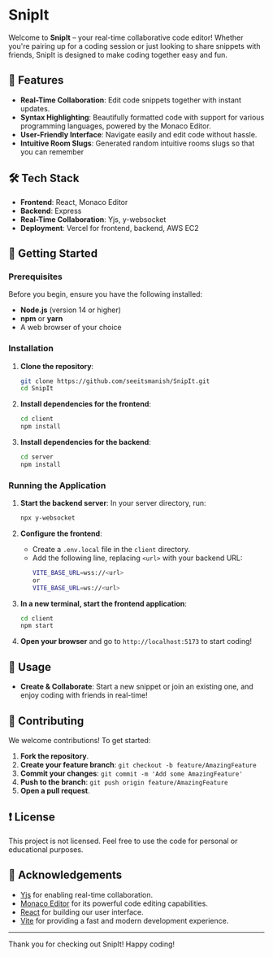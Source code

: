 # SnipIt

Welcome to **SnipIt** – your real-time collaborative code editor! Whether you're pairing up for a coding session or just looking to share snippets with friends, SnipIt is designed to make coding together easy and fun.

## 🚀 Features

- **Real-Time Collaboration**: Edit code snippets together with instant updates.
- **Syntax Highlighting**: Beautifully formatted code with support for various programming languages, powered by the Monaco Editor.
- **User-Friendly Interface**: Navigate easily and edit code without hassle.
- **Intuitive Room Slugs**: Generated random intuitive rooms slugs so that you can remember

## 🛠 Tech Stack

- **Frontend**: React, Monaco Editor
- **Backend**: Express
- **Real-Time Collaboration**: Yjs, y-websocket
- **Deployment**: Vercel for frontend, backend, AWS EC2

## 🌟 Getting Started

### Prerequisites

Before you begin, ensure you have the following installed:

- **Node.js** (version 14 or higher)
- **npm** or **yarn**
- A web browser of your choice

### Installation

1. **Clone the repository**:
   ```bash
   git clone https://github.com/seeitsmanish/SnipIt.git
   cd SnipIt
   ```

2. **Install dependencies for the frontend**:
   ```bash
   cd client
   npm install
   ```

3. **Install dependencies for the backend**:
   ```bash
   cd server
   npm install
   ```

### Running the Application

1. **Start the backend server**:
   In your server directory, run:
   ```bash
   npx y-websocket
   ```

2. **Configure the frontend**:
   - Create a `.env.local` file in the `client` directory.
   - Add the following line, replacing `<url>` with your backend URL:
     ```bash
     VITE_BASE_URL=wss://<url>
     or
     VITE_BASE_URL=ws://<url>
     ```

3. **In a new terminal, start the frontend application**:
   ```bash
   cd client
   npm start
   ```

4. **Open your browser** and go to `http://localhost:5173` to start coding!

## 🎉 Usage

- **Create & Collaborate**: Start a new snippet or join an existing one, and enjoy coding with friends in real-time!

## 🤝 Contributing

We welcome contributions! To get started:

1. **Fork the repository**.
2. **Create your feature branch**: `git checkout -b feature/AmazingFeature`
3. **Commit your changes**: `git commit -m 'Add some AmazingFeature'`
4. **Push to the branch**: `git push origin feature/AmazingFeature`
5. **Open a pull request**.

## ❗ License

This project is not licensed. Feel free to use the code for personal or educational purposes.

## 🙏 Acknowledgements

- [Yjs](https://yjs.dev/) for enabling real-time collaboration.
- [Monaco Editor](https://microsoft.github.io/monaco-editor/) for its powerful code editing capabilities.
- [React](https://reactjs.org/) for building our user interface.
- [Vite](https://vitejs.dev/) for providing a fast and modern development experience.

---

Thank you for checking out SnipIt! Happy coding!